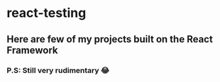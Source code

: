 # react-testing

## Here are few of my projects built on the React Framework

### P.S: Still very rudimentary 😂
